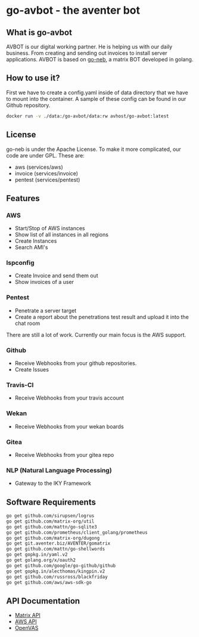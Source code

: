 # go-avbot - the aventer bot

## What is go-avbot

AVBOT is our digital working partner. He is helping us with our daily business. From creating and sending out invoices to install server applications. AVBOT is based on [go-neb](https://github.com/matrix-org/go-neb), a matrix BOT developed in golang.


## How to use it?

First we have to create a config.yaml inside of data directory that we have to mount into the container. A sample of these config can be found in our Github repository.

```bash
docker run -v ./data:/go-avbot/data:rw avhost/go-avbot:latest 
```

## License

go-neb is under the Apache License. To make it more complicated, our code are under GPL. These are:

- aws (services/aws)
- invoice (services/invoice)
- pentest (services/pentest)

## Features

### AWS

- Start/Stop of AWS instances
- Show list of all instances in all regions
- Create Instances
- Search AMI's

### Ispconfig

- Create Invoice and send them out
- Show invoices of a user

### Pentest

- Penetrate a server target
- Create a report about the penetrations test result and upload it into the chat room

There are still a lot of work. Currently our main focus is the AWS support.

### Github

- Receive Webhooks from your github repositories.
- Create Issues

### Travis-CI

- Receive Webhooks from your travis account

### Wekan

- Receive Webhooks from your wekan boards

### Gitea

- Receive Webhooks from your gitea repo

### NLP (Natural Language Processing) 

- Gateway to the IKY Framework

## Software Requirements

```bash
go get github.com/sirupsen/logrus
go get github.com/matrix-org/util
go get github.com/mattn/go-sqlite3
go get github.com/prometheus/client_golang/prometheus
go get github.com/matrix-org/dugong
go get git.aventer.biz/AVENTER/gomatrix
go get github.com/mattn/go-shellwords
go get gopkg.in/yaml.v2
go get golang.org/x/oauth2
go get github.com/google/go-github/github
go get gopkg.in/alecthomas/kingpin.v2
go get github.com/russross/blackfriday
go get github.com/aws/aws-sdk-go
```

## API Documentation

- [Matrix API](https://www.matrix.org/docs/spec/r0.0.0/client_server.html)
- [AWS API](https://docs.aws.amazon.com/sdk-for-go/v1/developer-guide/setting-up.html)
- [OpenVAS](https://docs.greenbone.net/API/GMP/gmp-20.08.html)
